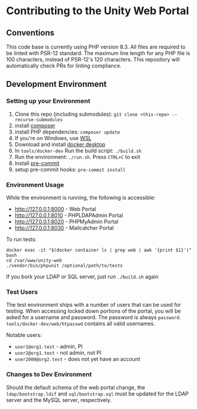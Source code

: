 # Contributing to the Unity Web Portal

## Conventions

This code base is currently using PHP version 8.3.
All files are required to be linted with PSR-12 standard.
The maximum line length for any PHP file is 100 characters, instead of PSR-12's 120 characters.
This repository will automatically check PRs for linting compliance.

## Development Environment

### Setting up your Environment

1. Clone this repo (including submodules): `git clone <this-repo> --recurse-submodules`
1. install [composer](https://getcomposer.org/)
1. install PHP dependencies: `composer update`
1. If you're on Windows, use [WSL](https://learn.microsoft.com/en-us/windows/wsl/)
1. Download and install [docker desktop](https://www.docker.com/products/docker-desktop/)
1. In `tools/docker-dev` Run the build script: `./build.sh`
1. Run the environment: `./run.sh`. Press `CTRL+C` to exit
1. Install [pre-commit](https://pre-commit.com/)
1. setup pre-commit hooks: `pre-commit install`

### Environment Usage

While the environment is running, the following is accessible:

* http://127.0.0.1:8000 - Web Portal
* http://127.0.0.1:8010 - PHPLDAPAdmin Portal
* http://127.0.0.1:8020 - PHPMyAdmin Portal
* http://127.0.0.1:8030 - Mailcatcher Portal

To run tests:
```
docker exec -it "$(docker container ls | grep web | awk '{print $1}')" bash
cd /var/www/unity-web
./vendor/bin/phpunit /optional/path/to/tests
```

If you bork your LDAP or SQL server, just run `./build.sh` again

### Test Users

The test environment ships with a number of users that can be used for testing.
When accessing locked down portions of the portal, you will be asked for a username and password.
The password is always `password`. `tools/docker-dev/web/htpasswd` contains all valid usernames.

Notable users:
* `user1@org1.test` - admin, PI
* `user2@org1.test` - not admin, not PI
* `user2000@org2.test` - does not yet have an account

### Changes to Dev Environment

Should the default schema of the web portal change, the `ldap/bootstrap.ldif` and `sql/bootstrap.sql` must be updated for the LDAP server and the MySQL server, respectively.
